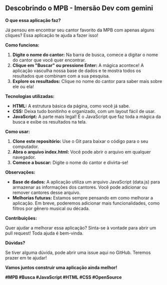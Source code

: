 ## **Descobrindo o MPB - Imersão Dev com gemini**

**O que essa aplicação faz?**

Já pensou em encontrar seu cantor favorito da MPB com apenas alguns cliques? Essa aplicação te ajuda a fazer isso! 

**Como funciona:**

1. **Digite o nome do cantor:** Na barra de busca, comece a digitar o nome do cantor que você quer encontrar.
2. **Clique em "Buscar" ou pressione Enter:** A mágica acontece! A aplicação vasculha nossa base de dados e te mostra todos os resultados que combinam com a sua pesquisa.
3. **Explore os resultados:** Clique no nome do cantor para saber mais sobre ele ou ela!

**Tecnologias utilizadas:**

* **HTML:** A estrutura básica da página, como você já sabe.
* **CSS:** Deixa tudo bonitinho e organizado, com um layout fácil de usar.
* **JavaScript:** A parte mais legal! É o JavaScript que faz toda a mágica da busca e exibe os resultados na tela.

**Como usar:**

1. **Clone este repositório:** Use o Git para baixar o código para o seu computador.
2. **Abra o arquivo index.html:** Você pode abrir o arquivo em qualquer navegador.
3. **Comece a buscar:** Digite o nome do cantor e divirta-se!

**Observações:**

* **Base de dados:** A aplicação utiliza um arquivo JavaScript (data.js) para armazenar as informações dos cantores. Você pode adicionar ou remover cantores desse arquivo.
* **Melhorias futuras:** Estamos sempre pensando em como melhorar a aplicação. Em breve, poderemos adicionar mais funcionalidades, como filtros por gênero musical ou década.

**Contribuições:**

Quer ajudar a melhorar essa aplicação? Sinta-se à vontade para abrir um pull request! Toda ajuda é bem-vinda. 

**Dúvidas?**

Se tiver alguma dúvida, pode abrir uma issue aqui no GitHub. Teremos prazer em te ajudar!

**Vamos juntos construir uma aplicação ainda melhor!** 

**#MPB #Busca #JavaScript #HTML #CSS #OpenSource**
